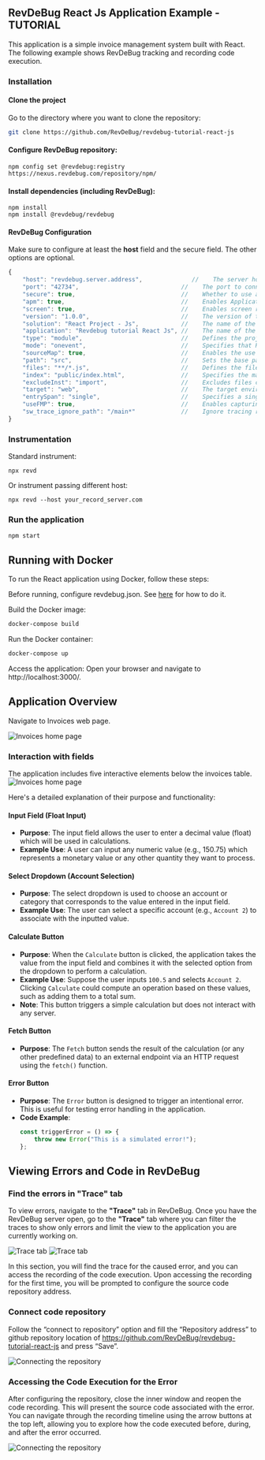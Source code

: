 ## RevDeBug React Js Application Example - TUTORIAL
This application is a simple invoice management system built with React. The following example shows RevDeBug tracking and recording code execution.

### Installation
#### Clone the project
Go to the directory where you want to clone the repository:
```sh
git clone https://github.com/RevDeBug/revdebug-tutorial-react-js
```
#### Configure RevDeBug repository:

    npm config set @revdebug:registry https://nexus.revdebug.com/repository/npm/

#### Install dependencies (including RevDeBug):

    npm install 
    npm install @revdebug/revdebug

#### RevDeBug Configuration
Make sure to configure at least the **host** field and the secure field. The other options are optional.

```js
{
    "host": "revdebug.server.address",              //    The server host where RevDeBug will connect.
    "port": "42734",                             //    The port to connect to the host.
    "secure": true,                              //    Whether to use a secure HTTPS connection.
    "apm": true,                                 //    Enables Application Performance Monitoring (APM) to track app performance.
    "screen": true,                              //    Enables screen recording of application usage.
    "version": "1.0.0",                          //    The version of the current application or project.
    "solution": "React Project - Js",            //    The name of the solution or project.
    "application": "Revdebug tutorial React Js", //    The name of the specific application being monitored.
    "type": "module",                            //    Defines the project type, 'module' indicates it's part of a larger system.
    "mode": "onevent",                           //    Specifies that RevDeBug should record only on specific events.
    "sourceMap": true,                           //    Enables the use of source maps for easier debugging by mapping minified code to original.
    "path": "src",                               //    Sets the base path where the source files are located.
    "files": "**/*.js",                          //    Defines the files to be instrumented for RevDeBug (all JS files in 'src').
    "index": "public/index.html",                //    Specifies the main HTML file to be modified for RevDeBug injection.
    "excludeInst": "import",                     //    Excludes files containing 'import' statements from instrumentation.
    "target": "web",                             //    The target environment for the project (web-based).
    "entrySpan": "single",                       //    Specifies a single entry span to capture performance metrics.
    "useFMP": true,                              //    Enables capturing First Meaningful Paint (FMP) for performance analysis.
    "sw_trace_ignore_path": "/main*"             //    Ignore tracing requests matching the given path pattern.
}
```

### Instrumentation
Standard instrument:

    npx revd

Or instrument passing different host:

    npx revd --host your_record_server.com

### Run the application

    npm start

## Running with Docker
To run the React application using Docker, follow these steps:

Before running, configure revdebug.json. See [here](#revdebug-configuration) for how to do it.

Build the Docker image:
```bash
docker-compose build
```
Run the Docker container:
```bash
docker-compose up
```
Access the application: Open your browser and navigate to http://localhost:3000/.

## Application Overview
Navigate to Invoices web page.

![Invoices home page](./public/Images/InvReactHomePage.PNG)

### Interaction with fields

The application includes five interactive elements below the invoices table. 
![Invoices home page](./public/Images/InvReactInvoices.PNG)

Here's a detailed explanation of their purpose and functionality:

#### Input Field (Float Input)
- **Purpose**: The input field allows the user to enter a decimal value (float) which will be used in calculations.
- **Example Use**: A user can input any numeric value (e.g., 150.75) which represents a monetary value or any other quantity they want to process.

#### Select Dropdown (Account Selection)
- **Purpose**: The select dropdown is used to choose an account or category that corresponds to the value entered in the input field. 
- **Example Use**: The user can select a specific account (e.g., `Account 2`) to associate with the inputted value.

#### Calculate Button
- **Purpose**: When the `Calculate` button is clicked, the application takes the value from the input field and combines it with the selected option from the dropdown to perform a calculation.
- **Example Use**: Suppose the user inputs `100.5` and selects `Account 2`. Clicking `Calculate` could compute an operation based on these values, such as adding them to a total sum.
- **Note**: This button triggers a simple calculation but does not interact with any server.

#### Fetch Button
- **Purpose**: The `Fetch` button sends the result of the calculation (or any other predefined data) to an external endpoint via an HTTP request using the `fetch()` function.

#### Error Button
- **Purpose**: The `Error` button is designed to trigger an intentional error. This is useful for testing error handling in the application.
- **Code Example**:
    ```javascript
    const triggerError = () => {
        throw new Error("This is a simulated error!");
    };
    ```

## Viewing Errors and Code in RevDeBug

### Find the errors in "Trace" tab
To view errors, navigate to the **"Trace"** tab in RevDeBug. Once you have the RevDeBug server open, go to the **"Trace"** tab where you can filter the traces to show only errors and limit the view to the application you are currently working on.

![Trace tab](./public/Images/trace.PNG)
![Trace tab](./public/Images/traceDetailed.PNG)


In this section, you will find the trace for the caused error, and you can access the recording of the code execution. Upon accessing the recording for the first time, you will be prompted to configure the source code repository address.

### Connect code repository

Follow the “connect to repository” option and fill the “Repository address” to github repository location of https://github.com/RevDeBug/revdebug-tutorial-react-js and press “Save”.

![Connecting the repository](./public/Images/ConnectToRepository.PNG)

### Accessing the Code Execution for the Error

After configuring the repository, close the inner window and reopen the code recording. This will present the source code associated with the error. You can navigate through the recording timeline using the arrow buttons at the top left, allowing you to explore how the code executed before, during, and after the error occurred.

![Connecting the repository](./public/Images/CodeView.PNG)
